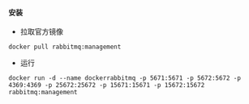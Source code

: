 #### 安装

- 拉取官方镜像

```
docker pull rabbitmq:management
```

- 运行

```
docker run -d --name dockerrabbitmq -p 5671:5671 -p 5672:5672 -p 4369:4369 -p 25672:25672 -p 15671:15671 -p 15672:15672 rabbitmq:management
```


